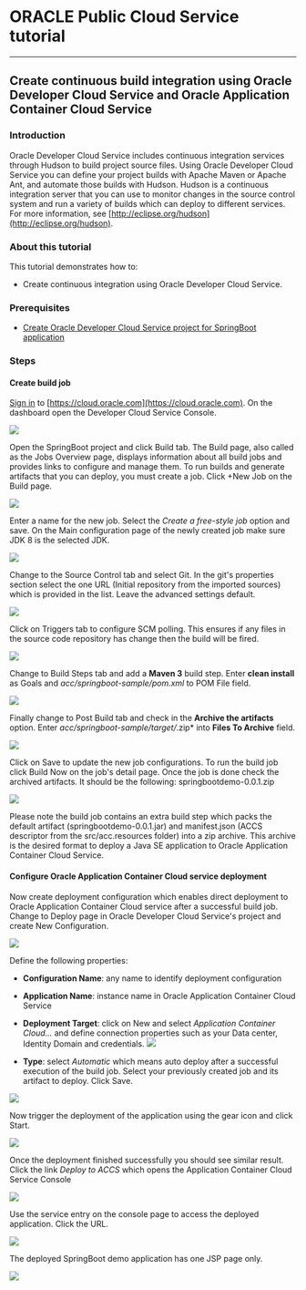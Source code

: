 # ORACLE Public Cloud Service tutorial #
-----
## Create continuous build integration using Oracle Developer Cloud Service and Oracle Application Container Cloud Service ##

### Introduction ###
Oracle Developer Cloud Service includes continuous integration services through Hudson to build project source files. Using Oracle Developer Cloud Service you can define your project builds with Apache Maven or Apache Ant, and automate those builds with Hudson. Hudson is a continuous integration server that you can use to monitor changes in the source control system and run a variety of builds which can deploy to different services. For more information, see [http://eclipse.org/hudson](http://eclipse.org/hudson).

### About this tutorial ###
This tutorial demonstrates how to:
	
+ Create continuous integration using Oracle Developer Cloud Service.

### Prerequisites ###

+ [Create Oracle Developer Cloud Service project for SpringBoot application](https://github.com/oracle-weblogic/weblogic-innovation-seminars/blob/caf-12.2.1/cloud.demos/jcs.basics/create.devcs.project.springboot.md)

### Steps ###

#### Create build job ####

[Sign in](https://github.com/oracle-weblogic/weblogic-innovation-seminars/blob/caf-12.2.1/cloud.demos/jcs.basics/sign.in.to.oracle.cloud.md) to [https://cloud.oracle.com](https://cloud.oracle.com). On the dashboard open the Developer Cloud Service Console.

![](images/dcs/dcs.00.png)

Open the SpringBoot project and click Build tab. The Build page, also called as the Jobs Overview page, displays information about all build jobs and provides links to configure and manage them. To run builds and generate artifacts that you can deploy, you must create a job. Click +New Job on the Build page.

![](images/dcs/dcs.07.png)

Enter a name for the new job. Select the *Create a free-style job* option and save. On the Main configuration page of the newly created job make sure JDK 8 is the selected JDK.

![](images/dcs/dcs.08.png)

Change to the Source Control tab and select Git. In the git's properties section select the one URL (Initial repository from the imported sources) which is provided in the list. Leave the advanced settings default.

![](images/dcs/dcs.09.png)

Click on Triggers tab to configure SCM polling. This ensures if any files in the source code repository has change then the build will be fired.

![](images/dcs/dcs.09.trigger.png)


Change to Build Steps tab and add a **Maven 3** build step. Enter **clean install** as Goals and *acc/springboot-sample/pom.xml* to POM File field.

![](images/dcs/dcs.10.png)

Finally change to Post Build tab and check in the **Archive the artifacts** option. Enter *acc/springboot-sample/target/*.zip* into **Files To Archive** field.

![](images/dcs/dcs.11.png)

Click on Save to update the new job configurations. To run the build job click Build Now on the job's detail page. Once the job is done check the archived artifacts. It should be the following: springbootdemo-0.0.1.zip

![](images/dcs/dcs.12.png)

Please note the build job contains an extra build step which packs the default artifact (springbootdemo-0.0.1.jar) and manifest.json (ACCS descriptor from the src/acc.resources folder) into a zip archive. This archive is the desired format to deploy a Java SE application to Oracle Application Container Cloud Service.

#### Configure Oracle Application Container Cloud service deployment ####

Now create deployment configuration which enables direct deployment to Oracle Application Container Cloud service after a successful build job. Change to Deploy page in Oracle Developer Cloud Service's project and create New Configuration.

![](images/dcs/dcs.13.png)

Define the following properties:

+ **Configuration Name**: any name to identify deployment configuration
+ **Application Name**: instance name in Oracle Application Container Cloud Service
+ **Deployment Target**: click on New and select *Application Container Cloud...* and define connection properties such as your Data center, Identity Domain and credentials.
![](images/dcs/dcs.14.a.png)

+ **Type**: select *Automatic* which means auto deploy after a successful execution of the build job. Select your previously created job and its artifact to deploy. Click Save.

![](images/dcs/dcs.14.b.png)

Now trigger the deployment of the application using the gear icon and click Start.

![](images/dcs/dcs.15.png)

Once the deployment finished successfully you should see similar result. Click the link *Deploy to ACCS* which opens the Application Container Cloud Service Console

![](images/dcs/dcs.16.png)

Use the service entry on the console page to access the deployed application. Click the URL.

![](images/dcs/dcs.17.png)

The deployed SpringBoot demo application has one JSP page only.

![](images/dcs/dcs.18.png)